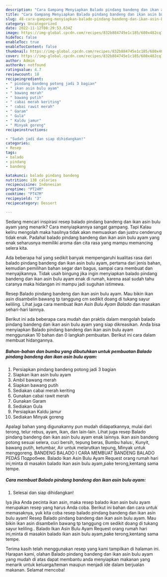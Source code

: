 ```yaml
---
description: "Cara Gampang Menyiapkan Balado pindang bandeng dan ikan asin bulu ayamAnti Ribet"
title: "Cara Gampang Menyiapkan Balado pindang bandeng dan ikan asin bulu ayamAnti Ribet"
slug: 48-cara-gampang-menyiapkan-balado-pindang-bandeng-dan-ikan-asin-bulu-ayamanti-ribet
category: Uncategorized
date: 2022-11-12T08:29:53.634Z
image: https://img-global.cpcdn.com/recipes/832b884745e1c185/680x482cq70/balado-pindang-bandeng-dan-ikan-asin-bulu-ayam-foto-resep-utama.jpg
hideToc: false
enableToc: true
enableTocContent: false
thumbnail: https://img-global.cpcdn.com/recipes/832b884745e1c185/680x482cq70/balado-pindang-bandeng-dan-ikan-asin-bulu-ayam-foto-resep-utama.jpg
cover: https://img-global.cpcdn.com/recipes/832b884745e1c185/680x482cq70/balado-pindang-bandeng-dan-ikan-asin-bulu-ayam-foto-resep-utama.jpg
author: Admin
authorAv: notfound
ratingvalue: 4.7
reviewcount: 18
recipeingredient:
- " pindang bandeng potong jadi 3 bagian"
- " ikan asin bulu ayam"
- " bawang merah"
- " bawang putih"
- " cabai merah keriting"
- " cabai rawit merah"
- " Garam"
- " Gula"
- " Kaldu jamur"
- " Minyak goreng"
recipeinstructions:

- "Sudah jadi dan siap dihidangkan!"
categories:
- Resep
tags:
- balado
- pindang
- bandeng

katakunci: balado pindang bandeng 
nutrition: 138 calories
recipecuisine: Indonesian
preptime: "PT24M"
cooktime: "PT47M"
recipeyield: "3"
recipecategory: Dessert

---
```



Sedang mencari inspirasi resep balado pindang bandeng dan ikan asin bulu ayam yang menarik? Cara menyiapkannya sangat gampang. Tapi Kalau keliru mengolah maka hasilnya tidak akan memuaskan dan justru cenderung tidak enak. Padahal balado pindang bandeng dan ikan asin bulu ayam yang enak seharusnya memiliki aroma dan cita rasa yang mampu memancing selera kita.


Ada beberapa hal yang sedikit banyak mempengaruhi kualitas rasa dari balado pindang bandeng dan ikan asin bulu ayam, pertama dari jenis bahan, kemudian pemilihan bahan segar dan bagus, sampai cara membuat dan menyajikannya. Tidak usah bingung jika ingin menyiapkan balado pindang bandeng dan ikan asin bulu ayam enak di rumah, karena asal sudah tahu caranya maka hidangan ini mampu jadi suguhan istimewa.

Resep Balado pindang bandeng dan ikan asin bulu ayam. Mau bikin ikan asin disambelin bawang tp tanggung cm sedikit doang di tukang sayur keliling. Lihat juga cara membuat *Ikan Asin Bulu Ayam Balado* dan masakan sehari-hari lainnya.


Berikut ini ada beberapa cara mudah dan praktis dalam mengolah balado pindang bandeng dan ikan asin bulu ayam yang siap dikreasikan. Anda bisa menyiapkan Balado pindang bandeng dan ikan asin bulu ayam menggunakan 10 bahan dan 0 langkah pembuatan. Berikut ini cara dalam membuat hidangannya.

<!--inarticleads1-->

##### Bahan-bahan dan bumbu yang dibutuhkan untuk pembuatan Balado pindang bandeng dan ikan asin bulu ayam:

1. Persiapkan  pindang bandeng potong jadi 3 bagian
1. Siapkan  ikan asin bulu ayam
1. Ambil  bawang merah
1. Siapkan  bawang putih
1. Sediakan  cabai merah keriting
1. Gunakan  cabai rawit merah
1. Gunakan  Garam
1. Sediakan  Gula
1. Persiapkan  Kaldu jamur
1. Sediakan  Minyak goreng


Apalagi bahan yang digunakanny pun mudah didapatkannya, mulai dari terong, telur rebus, ayam, ikan, dan lain-lain. Lihat juga resep Balado pindang bandeng dan ikan asin bulu ayam enak lainnya. ikan asin bandeng potong sesuai selera, cuci bersih, tepung beras, Bumbu halus:, Kunyit, bawang putih, ketumbar, Air untuk melarutkan tepung, Minyak untuk menggoreng. BANDENG BALADO I CARA MEMBUAT BANDENG BALADO PEDAS Подробнее. Balado Ikan Asin Bulu Ayam Request orang rumah hari ini,minta di masakin balado ikan asin bulu ayam,pake terong,kentang sama tempe. 

<!--inarticleads2-->

##### Cara membuat Balado pindang bandeng dan ikan asin bulu ayam:


1. Selesai dan siap dihidangkan!

Iya jika Anda pecinta ikan asin, maka resep balado ikan asin bulu ayam merupakan resep yang harus Anda coba. Berikut ini bahan dan cara untuk memasaknya, yuk kita coba resep balado pindang bandeng dan ikan asin bulu ayam! Resep Balado pindang bandeng dan ikan asin bulu ayam. Mau bikin ikan asin disambelin bawang tp tanggung cm sedikit doang di tukang sayur keliling.. Balado Ikan Asin Bulu Ayam Request orang rumah hari ini,minta di masakin balado ikan asin bulu ayam,pake terong,kentang sama tempe. 

Terima kasih telah menggunakan resep yang kami tampilkan di halaman ini. Harapan kami, olahan Balado pindang bandeng dan ikan asin bulu ayam yang mudah di atas dapat membantu anda menyiapkan makanan yang menarik untuk keluarga/teman maupun menjadi ide dalam berjualan makanan. Selamat mencoba!
